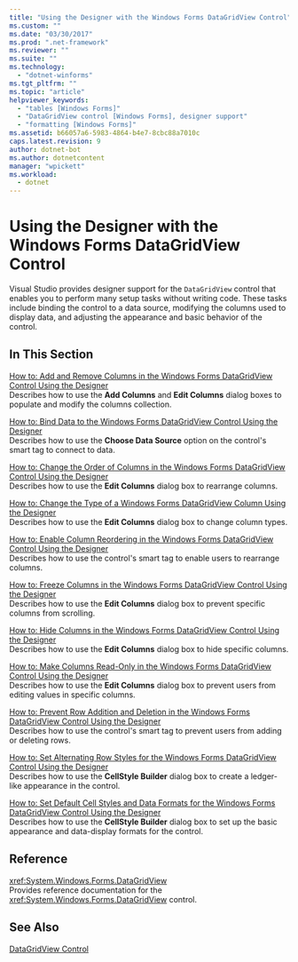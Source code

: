 ```yaml
---
title: "Using the Designer with the Windows Forms DataGridView Control"
ms.custom: ""
ms.date: "03/30/2017"
ms.prod: ".net-framework"
ms.reviewer: ""
ms.suite: ""
ms.technology: 
  - "dotnet-winforms"
ms.tgt_pltfrm: ""
ms.topic: "article"
helpviewer_keywords: 
  - "tables [Windows Forms]"
  - "DataGridView control [Windows Forms], designer support"
  - "formatting [Windows Forms]"
ms.assetid: b66057a6-5983-4864-b4e7-8cbc88a7010c
caps.latest.revision: 9
author: dotnet-bot
ms.author: dotnetcontent
manager: "wpickett"
ms.workload: 
  - dotnet
---
```

# Using the Designer with the Windows Forms DataGridView Control
Visual Studio provides designer support for the `DataGridView` control that enables you to perform many setup tasks without writing code. These tasks include binding the control to a data source, modifying the columns used to display data, and adjusting the appearance and basic behavior of the control.  
  
## In This Section  
 [How to: Add and Remove Columns in the Windows Forms DataGridView Control Using the Designer](../../../../docs/framework/winforms/controls/add-and-remove-columns-in-the-datagrid-using-the-designer.md)  
 Describes how to use the **Add Columns** and **Edit Columns** dialog boxes to populate and modify the columns collection.  
  
 [How to: Bind Data to the Windows Forms DataGridView Control Using the Designer](../../../../docs/framework/winforms/controls/bind-data-to-the-datagrid-using-the-designer.md)  
 Describes how to use the **Choose Data Source** option on the control's smart tag to connect to data.  
  
 [How to: Change the Order of Columns in the Windows Forms DataGridView Control Using the Designer](../../../../docs/framework/winforms/controls/change-the-order-of-columns-in-the-datagrid-using-the-designer.md)  
 Describes how to use the **Edit Columns** dialog box to rearrange columns.  
  
 [How to: Change the Type of a Windows Forms DataGridView Column Using the Designer](../../../../docs/framework/winforms/controls/change-the-type-of-a-wf-datagridview-column-using-the-designer.md)  
 Describes how to use the **Edit Columns** dialog box to change column types.  
  
 [How to: Enable Column Reordering in the Windows Forms DataGridView Control Using the Designer](../../../../docs/framework/winforms/controls/enable-column-reordering-in-the-datagrid-using-the-designer.md)  
 Describes how to use the control's smart tag to enable users to rearrange columns.  
  
 [How to: Freeze Columns in the Windows Forms DataGridView Control Using the Designer](../../../../docs/framework/winforms/controls/freeze-columns-in-the-datagrid-using-the-designer.md)  
 Describes how to use the **Edit Columns** dialog box to prevent specific columns from scrolling.  
  
 [How to: Hide Columns in the Windows Forms DataGridView Control Using the Designer](../../../../docs/framework/winforms/controls/hide-columns-in-the-datagrid-using-the-designer.md)  
 Describes how to use the **Edit Columns** dialog box to hide specific columns.  
  
 [How to: Make Columns Read-Only in the Windows Forms DataGridView Control Using the Designer](../../../../docs/framework/winforms/controls/make-columns-read-only-in-the-datagrid-using-the-designer.md)  
 Describes how to use the **Edit Columns** dialog box to prevent users from editing values in specific columns.  
  
 [How to: Prevent Row Addition and Deletion in the Windows Forms DataGridView Control Using the Designer](../../../../docs/framework/winforms/controls/prevent-row-addition-and-deletion-in-the-datagrid-using-the-designer.md)  
 Describes how to use the control's smart tag to prevent users from adding or deleting rows.  
  
 [How to: Set Alternating Row Styles for the Windows Forms DataGridView Control Using the Designer](../../../../docs/framework/winforms/controls/set-alternating-row-styles-for-the-datagrid-using-the-designer.md)  
 Describes how to use the **CellStyle Builder** dialog box to create a ledger-like appearance in the control.  
  
 [How to: Set Default Cell Styles and Data Formats for the Windows Forms DataGridView Control Using the Designer](../../../../docs/framework/winforms/controls/default-cell-styles-datagridview.md)  
 Describes how to use the **CellStyle Builder** dialog box to set up the basic appearance and data-display formats for the control.  
  
## Reference  
 <xref:System.Windows.Forms.DataGridView>  
 Provides reference documentation for the <xref:System.Windows.Forms.DataGridView> control.  
  
## See Also  
 [DataGridView Control](../../../../docs/framework/winforms/controls/datagridview-control-windows-forms.md)
